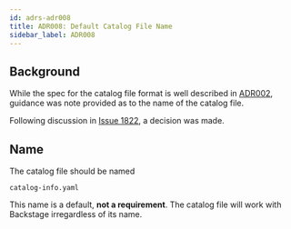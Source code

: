 ```yaml
---
id: adrs-adr008
title: ADR008: Default Catalog File Name
sidebar_label: ADR008
---
```


## Background

While the spec for the catalog file format is well described in
[ADR002](./adr002-default-catalog-file-format.md), guidance was note provided as
to the name of the catalog file.

Following discussion in
[Issue 1822](https://github.com/spotify/backstage/pull/1822#pullrequestreview-461253670),
a decision was made.

## Name

The catalog file should be named

```shell
catalog-info.yaml
```

This name is a default, **not a requirement**. The catalog file will work with
Backstage irregardless of its name.
